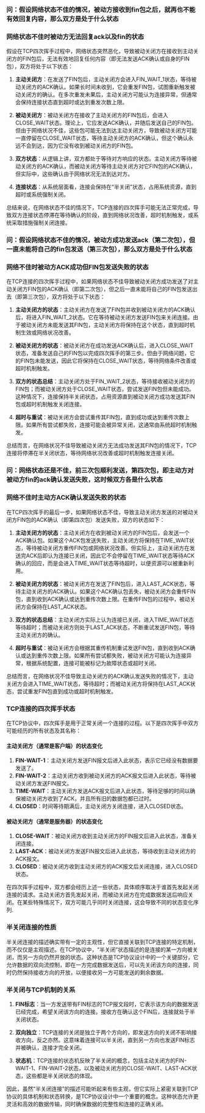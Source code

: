 ### 问：假设网络状态不佳的情况，被动方接收到fin包之后，就再也不能有效回复内容，那么双方是处于什么状态

### 网络状态不佳时被动方无法回复ack以及fin的状态

假设在TCP四次挥手过程中，网络状态突然恶化，导致被动关闭方在接收到主动关闭方的FIN包后，无法有效地回复任何内容（即无法发送ACK确认或自身的FIN包），双方将处于以下状态：

1. **主动关闭方**：在发送了FIN包后，主动关闭方会进入FIN_WAIT_1状态，等待被动关闭方的ACK确认。如果长时间未收到，它会重发FIN包，试图重新触发被动关闭方的确认。在多次重发未果后，主动关闭方可能认为连接异常，但通常会保持连接状态直到超时或达到重发次数上限。

2. **被动关闭方**：被动关闭方在接收了主动关闭方的FIN包后，会进入CLOSE_WAIT状态。理论上，它应发送ACK确认，并随后发送自己的FIN包。但由于网络状况不佳，这些包可能无法到达主动关闭方，导致被动关闭方可能一直停留在CLOSE_WAIT状态，等待主动关闭方的ACK确认，但这个确认永远不会到达，因为它没有收到被动关闭方的FIN包。

3. **双方状态**：从逻辑上讲，双方都处于等待对方响应的状态。主动关闭方等待被动关闭方的ACK确认，而被动关闭方等待主动关闭方对它FIN包的ACK确认，但实际中，这些确认由于网络状况无法到达对方。

4. **连接状态**：从系统层面看，连接会保持在“半关闭”状态，占用系统资源，直到超时或系统强制关闭。

总结来说，在网络状态不佳的情况下，TCP连接的四次挥手可能无法正常完成，导致双方连接状态停滞在等待确认的阶段，直到网络状况改善，超时机制触发，或系统采取措施强制关闭连接。


### 问：假设网络状态不佳的情况，被动方成功发送ack（第二次包），但一直未能将自己的fin包发送（第三次包），那么双方是处于什么状态
### 网络不佳时被动方ACK成功但FIN包发送失败的状态

在TCP连接的四次挥手过程中，如果网络状态不佳导致被动关闭方成功发送了对主动关闭方FIN包的ACK确认（即第二次包），但之后一直未能将自己的FIN包发送出去（即第三次包），双方将处于以下状态：

1. **主动关闭方的状态**：主动关闭方在发送了FIN包并收到被动关闭方的ACK确认后，将进入FIN_WAIT_2状态。它在等待被动关闭方发送FIN包来关闭连接。由于被动关闭方未能发送其FIN包，主动关闭方将保持在这个状态，直到超时机制生效或网络状况改善。

2. **被动关闭方的状态**：被动关闭方在成功发送ACK确认后，进入CLOSE_WAIT状态，准备发送自己的FIN包以完成四次挥手的第三步。但由于网络问题，它的FIN包未能发送，因此它将保持在CLOSE_WAIT状态，等待网络条件改善或超时机制触发。

3. **双方的状态总结**：主动关闭方处于FIN_WAIT_2状态，等待接收被动关闭方的FIN包；而被动关闭方处于CLOSE_WAIT状态，尝试发送FIN包但未能成功。这种情况下，连接保持半关闭状态，占用资源直到被动关闭方成功发送其FIN包或超时机制触发关闭连接。

4. **超时与重试**：被动关闭方会尝试重传其FIN包，直到成功或达到重传次数上限。如果所有尝试都失败，连接可能会被异常关闭，这通常由系统超时机制触发。

总结而言，在网络状况不佳导致被动关闭方无法成功发送其FIN包的情况下，TCP连接将停滞在半关闭状态，等待网络状况改善或超时机制触发连接关闭。


### 问：网络状态还是不佳，前三次包顺利发送，第四次包，即主动方对被动方fin的ack确认发送失败，这时候双方各是什么状态
### 网络不佳时主动方ACK确认发送失败的状态

在TCP四次挥手的最后一步，如果网络状态不佳，导致主动关闭方发送的对被动关闭方FIN包的ACK确认（即第四次包）发送失败，双方的状态如下：

1. **主动关闭方的状态**：主动关闭方在收到被动关闭方的FIN包后，会发送一个ACK确认包。如果这个ACK包发送失败，主动关闭方将保持在TIME_WAIT状态，等待被动关闭方重传FIN包或网络状况改善。但实际上，主动关闭方在发送完ACK后即认为连接已关闭，因此它不会停留在TIME_WAIT状态等待ACK确认的回应，而是会进入TIME_WAIT状态等待超时，以便资源可以被重新利用。

2. **被动关闭方的状态**：被动关闭方在发送了FIN包后，进入LAST_ACK状态，等待主动关闭方的ACK确认。如果这个ACK确认包丢失，被动关闭方会重传FIN包，直到收到ACK确认或达到重传次数上限。在重传FIN包的过程中，被动关闭方会保持在LAST_ACK状态。

3. **双方的状态总结**：主动关闭方实际上认为连接已关闭，进入TIME_WAIT状态等待超时；而被动关闭方则处于LAST_ACK状态，不断重试发送FIN包，等待主动关闭方的确认。

4. **超时与重试**：被动关闭方会根据其重传机制重试发送FIN包，直到收到ACK确认或达到重传次数上限。如果所有尝试都失败，被动关闭方可能认为连接异常，根据系统配置，连接可能被标记为故障状态或超时关闭。

总结而言，在网络状况不佳导致主动关闭方的ACK确认发送失败的情况下，主动关闭方会进入TIME_WAIT状态，等待超时；而被动关闭方将保持在LAST_ACK状态，尝试重发FIN包直到成功或超时机制触发。


### TCP连接的四次挥手状态

在TCP协议中，四次挥手是用于正常关闭一个连接的过程。以下是四次挥手中双方可能经历的所有状态及其名称：

#### 主动关闭方（通常是客户端）的状态变化
1. **FIN-WAIT-1**：主动关闭方发送FIN报文后进入此状态，表示它已经没有数据要发送了。
2. **FIN-WAIT-2**：主动关闭方收到被动关闭方的ACK报文后进入此状态，等待被动关闭方发送FIN报文。
3. **TIME-WAIT**：主动关闭方发送ACK报文后进入此状态，等待足够的时间以确保被动关闭方收到了ACK，并且所有旧的数据包都已过时。
4. **CLOSED**：时间等待期满后，主动关闭方关闭连接，进入CLOSED状态。

#### 被动关闭方（通常是服务器）的状态变化
1. **CLOSE-WAIT**：被动关闭方收到主动关闭方的FIN报文后进入此状态，准备关闭连接。
2. **LAST-ACK**：被动关闭方发送FIN报文后进入此状态，等待收到主动关闭方的ACK报文。
3. **CLOSED**：被动关闭方收到主动关闭方的ACK报文后关闭连接，进入CLOSED状态。

在四次挥手过程中，双方都会经历上述一些状态，具体顺序取决于谁首先发起关闭连接的请求。主动关闭方首先发起关闭，而被动关闭方在完成数据发送后响应关闭。在某些特殊情况下，双方可能几乎同时关闭连接，这会导致不同的状态变化序列.


### 半关闭连接的性质

半关闭连接的描述确实带有一定的主观性，但它直接关联到TCP连接的特定机制，而不仅仅是主观描述。在TCP协议中，“半关闭”状态描述的是连接的某一方向被关闭，而另一方向仍然开放的状态。这种状态是TCP协议设计中的一个关键部分，它允许数据的双向流控制，即在一方完成数据发送后，可以先关闭该方向的连接，同时仍然保持接收方向的开放，以便接收另一方可能发送的剩余数据。

### 半关闭与TCP机制的关系

1. **FIN标志**：当一方发送带有FIN标志的TCP报文段时，它表示该方向的数据发送已经完成，希望关闭该方向的连接。接收方在确认这个FIN后，连接就处于半关闭状态。

2. **双向独立**：TCP连接的关闭是独立于两个方向的，即发送方向的关闭不影响接收方向，反之亦然。这意味着连接可以半关闭，直到另一方向也发送FIN标志并被确认，连接才完全关闭。

3. **状态机**：TCP连接的状态机反映了半关闭的概念，包括主动关闭方的FIN-WAIT-1、FIN-WAIT-2状态，以及被动关闭方的CLOSE-WAIT、LAST-ACK状态，这些都是半关闭状态的体现。

因此，虽然“半关闭连接”的描述可能听起来有些主观，但它实际上紧密关联到TCP协议的具体机制和状态转换，是TCP协议设计中一个重要的概念。这种状态允许更灵活和高效的数据传输，同时确保数据的完整性和连接的正确关闭。